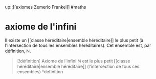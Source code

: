 up::[[axiomes Zemerlo Frankel]]
#maths 
# axiome de l'infini
Il existe un [[classe héréditaire|ensemble héréditaire]] le plus petit (à l'intersection de tous les ensembles héréditaires).
Cet ensemble est, par définition, $\mathbb{N}$.

> [!définition] Axiome de l'infini
> $\mathbb{N}$ est le plus petit [[classe héréditaire|ensemble héréditaire]] (l'intersection de tous ces ensembles)
^definition


